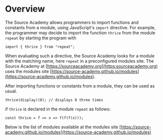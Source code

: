 # Overview

The Source Academy allows programmers to import functions and constants from a module, using JavaScript's `import` directive. For example, the programmer may decide to import the function `thrice` from the module `repeat` by starting the program with
```
import { thrice } from "repeat";
```
When evaluating such a directive, the Source Academy looks for a module with the matching name, here `repeat` in a preconfigured modules site. The Source Academy at [https://sourceacademy.org](https:sourceacademy.org) uses the modules site [https://source-academy.github.io/modules](https://source-academy.github.io/modules).

After importing functions or constants from a module, they can be used as usual.
```
thrice(display)(8); // displays 8 three times
```
if `thrice` is declared in the module `repeat` as follows:
```
const thrice = f => x => f(f(f(x)));
```
Below is the list of modules available at the modules site [https://source-academy.github.io/modules](https://source-academy.github.io/modules)
